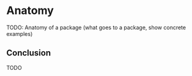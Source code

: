 # Anatomy

TODO: Anatomy of a package (what goes to a package, show concrete examples)

## Conclusion

TODO
